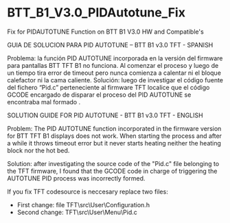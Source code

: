 # BTT_B1_V3.0_PIDAutotune_Fix
Fix for PIDAUTOTUNE Function on BTT B1 V3.0 HW and Compatible's

GUIA DE SOLUCION PARA PID AUTOTUNE – BTT B1 v3.0 TFT - SPANISH

Problema: la función PID AUTOTUNE incorporada en la versión del firmware para pantallas BTT TFT B1 no funciona. Al comenzar el proceso y luego de un tiempo tira error de timeout pero nunca comienza a calentar ni el bloque calefactor ni la cama caliente. 
Solución: luego de investigar el código fuente del fichero  “Pid.c” perteneciente al firmware TFT localice que el código GCODE encargado de disparar el proceso del PID AUTOTUNE se encontraba mal formado .


SOLUTION GUIDE FOR PID AUTOTUNE - BTT B1  v3.0 TFT - ENGLISH

Problem: The PID AUTOTUNE function incorporated in the firmware version for BTT TFT B1 displays does not work. When starting the process and after a while it throws timeout error but it never starts heating neither the heating block nor the hot bed. 

Solution: after investigating the source code of the "Pid.c" file belonging to the TFT firmware, I found that the GCODE code in charge of triggering the AUTOTUNE PID process was incorrectly formed.

If you fix TFT codesource is neccesary replace two files:

* First change:  file TFT\src\User\Configuration.h
* Second change: TFT\src\User\Menu\Pid.c 

